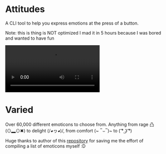 # Attitudes

A CLI tool to help you express emotions at the press of a button.


Note: this is thing is NOT optimized I mad it in 5 hours because I was bored and wanted to
have fun

![](preview.mp4)

# Varied 
Over 60,000 different emoticons to choose from. Anything from rage 凸(⊙▂⊙✖) to delight (/◕ヮ◕)/,
from comfort (~ ‾⌣‾)~ to ( ͡° ͜ʖ ͡°) 


Huge thanks to author of this [repository](https://github.com/ekohrt/emoticon_kaomoji_dataset) for saving me the effort of compiling a list of emoticons myself :D
